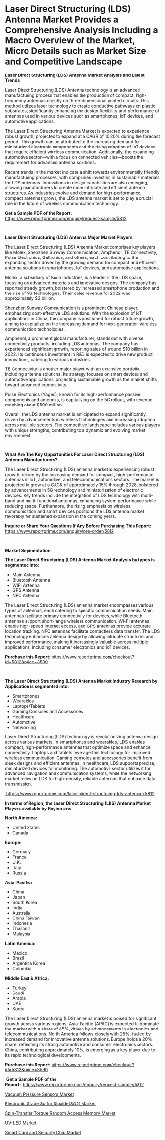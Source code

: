 <p><h1>Laser Direct Structuring (LDS) Antenna Market Provides a Comprehensive Analysis Including a Macro Overview of the Market, Micro Details such as Market Size and Competitive Landscape</h1></p><p><strong>Laser Direct Structuring (LDS) Antenna Market Analysis and Latest Trends</strong></p>
<p><p>Laser Direct Structuring (LDS) Antenna technology is an advanced manufacturing process that enables the production of compact, high-frequency antennas directly on three-dimensional printed circuits. This method utilizes laser technology to create conductive pathways on plastic substrates, significantly enhancing the design flexibility and performance of antennas used in various devices such as smartphones, IoT devices, and automotive applications.</p><p>The Laser Direct Structuring Antenna Market is expected to experience robust growth, projected to expand at a CAGR of 10.20% during the forecast period. This growth can be attributed to the increasing demand for miniaturized electronic components and the rising adoption of IoT devices that require efficient wireless communication. Additionally, the expanding automotive sector—with a focus on connected vehicles—boosts the requirement for advanced antenna solutions.</p><p>Recent trends in the market indicate a shift towards environmentally friendly manufacturing processes, with companies investing in sustainable materials for LDS antennas. Innovations in design capabilities are also emerging, allowing manufacturers to create more intricate and efficient antenna structures. As industries evolve and demand for high-performance, compact antennas grows, the LDS antenna market is set to play a crucial role in the future of wireless communication technology.</p></p>
<p><strong>Get a Sample PDF of the Report:&nbsp;</strong> <a href="https://www.reportprime.com/enquiry/request-sample/5812?utm_campaign=1868&utm_medium=2&utm_source=Github&utm_content=ia&utm_term=19032025&utm_id=laser-direct-structuring-lds-antenna">https://www.reportprime.com/enquiry/request-sample/5812</a></p>
<p>&nbsp;</p>
<p><strong>Laser Direct Structuring (LDS) Antenna Major Market Players</strong></p>
<p><p>The Laser Direct Structuring (LDS) Antenna Market comprises key players like Molex, Shenzhen Sunway Communication, Amphenol, TE Connectivity, Pulse Electronics, Galtronics, and others, each contributing to the expanding sector driven by the growing demand for compact and efficient antenna solutions in smartphones, IoT devices, and automotive applications.</p><p>Molex, a subsidiary of Koch Industries, is a leader in the LDS space, focusing on advanced materials and innovative designs. The company has reported steady growth, bolstered by increased smartphone production and the rise of 5G technologies. Their sales revenue for 2022 was approximately $3 billion.</p><p>Shenzhen Sunway Communication is a prominent Chinese player, emphasizing cost-effective LDS solutions. With the explosion of IoT applications in China, the company is positioned for robust future growth, aiming to capitalize on the increasing demand for next-generation wireless communication technologies.</p><p>Amphenol, a prominent global manufacturer, stands out with diverse connectivity products, including LDS antennas. The company has experienced significant growth, reporting sales of around $10 billion in 2022. Its continuous investment in R&D is expected to drive new product innovations, catering to various industries.</p><p>TE Connectivity is another major player with an extensive portfolio, including antenna solutions. Its strategy focuses on smart devices and automotive applications, projecting sustainable growth as the market shifts toward advanced connectivity.</p><p>Pulse Electronics (Yageo), known for its high-performance passive components and antennas, is capitalizing on the 5G rollout, with revenue reaching about $500 million.</p><p>Overall, the LDS antenna market is anticipated to expand significantly, driven by advancements in wireless technologies and increasing adoption across multiple sectors. The competitive landscape includes various players with unique strengths, contributing to a dynamic and evolving market environment.</p></p>
<p>&nbsp;</p>
<p><strong>What Are The Key Opportunities For Laser Direct Structuring (LDS) Antenna Manufacturers?</strong></p>
<p><p>The Laser Direct Structuring (LDS) antenna market is experiencing robust growth, driven by the increasing demand for compact, high-performance antennas in IoT, automotive, and telecommunications sectors. The market is projected to grow at a CAGR of approximately 15% through 2028, bolstered by advancements in 5G technology and miniaturization of electronic devices. Key trends include the integration of LDS technology with multi-band and multi-functional antennas, enhancing system performance while reducing space. Furthermore, the rising emphasis on wireless communication and smart devices positions the LDS antenna market favorably for sustained expansion in the coming years.</p></p>
<p><strong>Inquire or Share Your Questions If Any Before Purchasing This Report:</strong> <a href="https://www.reportprime.com/enquiry/pre-order/5812?utm_campaign=1868&utm_medium=2&utm_source=Github&utm_content=ia&utm_term=19032025&utm_id=laser-direct-structuring-lds-antenna">https://www.reportprime.com/enquiry/pre-order/5812</a></p>
<p>&nbsp;</p>
<p><strong>Market Segmentation</strong></p>
<p><strong>The Laser Direct Structuring (LDS) Antenna Market Analysis by types is segmented into:</strong></p>
<p><ul><li>Main Antenna</li><li>Bluetooth Antenna</li><li>WIFI Antenna</li><li>GPS Antenna</li><li>NFC Antenna</li></ul></p>
<p><p>The Laser Direct Structuring (LDS) antenna market encompasses various types of antennas, each catering to specific communication needs. Main antennas facilitate primary connectivity for devices, while Bluetooth antennas support short-range wireless communication. Wi-Fi antennas enable high-speed internet access, and GPS antennas provide accurate location tracking. NFC antennas facilitate contactless data transfer. The LDS technology enhances antenna design by allowing intricate structures and improved performance, making it increasingly valuable across multiple applications, including consumer electronics and IoT devices.</p></p>
<p><strong>Purchase this Report:&nbsp;</strong><a href="https://www.reportprime.com/checkout?id=5812&price=3590&utm_campaign=1868&utm_medium=2&utm_source=Github&utm_content=ia&utm_term=19032025&utm_id=laser-direct-structuring-lds-antenna">https://www.reportprime.com/checkout?id=5812&price=3590</a></p>
<p>&nbsp;</p>
<p><strong>The Laser Direct Structuring (LDS) Antenna Market Industry Research by Application is segmented into:</strong></p>
<p><ul><li>Smartphones</li><li>Wearables</li><li>Laptops/Tablets</li><li>Gaming Consoles and Accessories</li><li>Healthcare</li><li>Automotive</li><li>Networking</li></ul></p>
<p><p>Laser Direct Structuring (LDS) technology is revolutionizing antenna design across various markets. In smartphones and wearables, LDS enables compact, high-performance antennas that optimize space and enhance connectivity. Laptops and tablets leverage this technology for improved wireless communication. Gaming consoles and accessories benefit from sleek designs and efficient antennas. In healthcare, LDS supports precise, miniaturized devices for monitoring. The automotive sector utilizes it for advanced navigation and communication systems, while the networking market relies on LDS for high-density, reliable antennas that enhance data transmission.</p></p>
<p><a href="https://www.reportprime.com/laser-direct-structuring-lds-antenna-r5812?utm_campaign=1868&utm_medium=2&utm_source=Github&utm_content=ia&utm_term=19032025&utm_id=laser-direct-structuring-lds-antenna">&nbsp;https://www.reportprime.com/laser-direct-structuring-lds-antenna-r5812</a></p>
<p><strong>In terms of Region, the Laser Direct Structuring (LDS) Antenna Market Players available by Region are:</strong></p>
<p>
    <p> <strong> North America: </strong>
        <ul>
            <li>United States</li>
            <li>Canada</li>
        </ul>
        </p> 
    <p> <strong> Europe: </strong>
        <ul>
            <li>Germany</li>
            <li>France</li>
            <li>U.K.</li>
            <li>Italy</li>
            <li>Russia</li>
        </ul>
        </p> 
    <p> <strong> Asia-Pacific: </strong>
        <ul>
            <li>China</li>
            <li>Japan</li>
            <li>South Korea</li>
            <li>India</li>
            <li>Australia</li>
            <li>China Taiwan</li>
            <li>Indonesia</li>
            <li>Thailand</li>
            <li>Malaysia</li>
        </ul>
        </p> 
    <p> <strong> Latin America: </strong>
        <ul>
            <li>Mexico</li>
            <li>Brazil</li>
            <li>Argentina Korea</li>
            <li>Colombia</li>
        </ul>
        </p> 
    <p> <strong> Middle East & Africa: </strong>
        <ul>
            <li>Turkey</li>
            <li>Saudi</li>
            <li>Arabia</li>
            <li>UAE</li>
            <li>Korea</li>
        </ul>
    </p>
    </p>
<p><p>The Laser Direct Structuring (LDS) antenna market is poised for significant growth across various regions. Asia-Pacific (APAC) is expected to dominate the market with a share of 45%, driven by advancements in electronics and telecommunications. North America follows closely with 25%, fueled by increased demand for innovative antenna solutions. Europe holds a 20% share, reflecting its strong automotive and consumer electronics sectors. China, contributing approximately 10%, is emerging as a key player due to its rapid technological developments.</p></p>
<p><strong>Purchase this Report: </strong><a href="https://www.reportprime.com/checkout?id=5812&price=3590&utm_campaign=1868&utm_medium=2&utm_source=Github&utm_content=ia&utm_term=19032025&utm_id=laser-direct-structuring-lds-antenna">https://www.reportprime.com/checkout?id=5812&price=3590</a></p>
<p>&nbsp;<strong>Get a Sample PDF of the Report:&nbsp;&nbsp;</strong><a href="https://www.reportprime.com/enquiry/request-sample/5812?utm_campaign=1868&utm_medium=2&utm_source=Github&utm_content=ia&utm_term=19032025&utm_id=laser-direct-structuring-lds-antenna">https://www.reportprime.com/enquiry/request-sample/5812</a></p>
<p><strong></strong></p>
<p><p><a href="https://github.com/knazsdadeyvw/Market-Research-Report-List-1/blob/main/vacuum-pressure-sensors-market.md?utm_campaign=1868&utm_medium=2&utm_source=Github&utm_content=ia&utm_term=19032025&utm_id=laser-direct-structuring-lds-antenna">Vacuum Pressure Sensors Market</a></p><p><a href="https://github.com/aarenlazosw3/Market-Research-Report-List-1/blob/main/electronic-grade-sulfur-dioxideso2-market.md?utm_campaign=1868&utm_medium=2&utm_source=Github&utm_content=ia&utm_term=19032025&utm_id=laser-direct-structuring-lds-antenna">Electronic Grade Sulfur Dioxide(SO2) Market</a></p><p><a href="https://github.com/naanaafranxu/Market-Research-Report-List-1/blob/main/spin-transfer-torque-random-access-memory-market.md?utm_campaign=1868&utm_medium=2&utm_source=Github&utm_content=ia&utm_term=19032025&utm_id=laser-direct-structuring-lds-antenna">Spin-Transfer Torque Random Access Memory Market</a></p><p><a href="https://github.com/goliareanoyh/Market-Research-Report-List-1/blob/main/uv-led-market.md?utm_campaign=1868&utm_medium=2&utm_source=Github&utm_content=ia&utm_term=19032025&utm_id=laser-direct-structuring-lds-antenna">UV-LED Market</a></p><p><a href="https://github.com/nyanikumchu/Market-Research-Report-List-1/blob/main/smart-card-and-security-chip-market.md?utm_campaign=1868&utm_medium=2&utm_source=Github&utm_content=ia&utm_term=19032025&utm_id=laser-direct-structuring-lds-antenna">Smart Card and Security Chip Market</a></p></p>